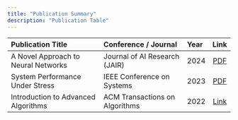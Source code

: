 ```yaml
---
title: "Publication Summary"
description: "Publication Table"
---
```


| Publication Title | Conference / Journal | Year | Link |
| :--- | :--- | :--- | :---: |
| A Novel Approach to Neural Networks | Journal of AI Research (JAIR) | 2024 | [PDF](/papers/paper1.pdf) |
| System Performance Under Stress | IEEE Conference on Systems | 2023 | [PDF](/papers/paper2.pdf) |
| Introduction to Advanced Algorithms | ACM Transactions on Algorithms | 2022 | [Link](https://example.com) |
